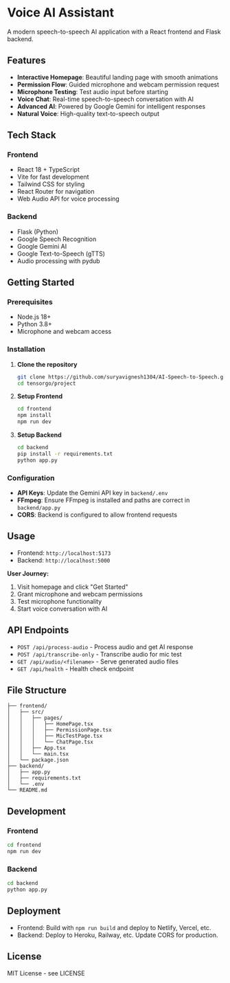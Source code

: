 # Voice AI Assistant

A modern speech-to-speech AI application with a React frontend and Flask backend.

## Features

- **Interactive Homepage**: Beautiful landing page with smooth animations
- **Permission Flow**: Guided microphone and webcam permission request
- **Microphone Testing**: Test audio input before starting
- **Voice Chat**: Real-time speech-to-speech conversation with AI
- **Advanced AI**: Powered by Google Gemini for intelligent responses
- **Natural Voice**: High-quality text-to-speech output

## Tech Stack

### Frontend
- React 18 + TypeScript
- Vite for fast development
- Tailwind CSS for styling
- React Router for navigation
- Web Audio API for voice processing

### Backend
- Flask (Python)
- Google Speech Recognition
- Google Gemini AI
- Google Text-to-Speech (gTTS)
- Audio processing with pydub

## Getting Started

### Prerequisites
- Node.js 18+
- Python 3.8+
- Microphone and webcam access

### Installation

1. **Clone the repository**
   ```bash
   git clone https://github.com/suryavignesh1304/AI-Speech-to-Speech.git
   cd tensorgo/project
   ```

2. **Setup Frontend**
   ```bash
   cd frontend
   npm install
   npm run dev
   ```

3. **Setup Backend**
   ```bash
   cd backend
   pip install -r requirements.txt
   python app.py
   ```

### Configuration

- **API Keys**: Update the Gemini API key in `backend/.env`
- **FFmpeg**: Ensure FFmpeg is installed and paths are correct in `backend/app.py`
- **CORS**: Backend is configured to allow frontend requests

## Usage

- Frontend: `http://localhost:5173`
- Backend: `http://localhost:5000`

**User Journey:**
1. Visit homepage and click "Get Started"
2. Grant microphone and webcam permissions
3. Test microphone functionality
4. Start voice conversation with AI

## API Endpoints

- `POST /api/process-audio` - Process audio and get AI response
- `POST /api/transcribe-only` - Transcribe audio for mic test
- `GET /api/audio/<filename>` - Serve generated audio files
- `GET /api/health` - Health check endpoint

## File Structure

```
├── frontend/
│   ├── src/
│   │   ├── pages/
│   │   │   ├── HomePage.tsx
│   │   │   ├── PermissionPage.tsx
│   │   │   ├── MicTestPage.tsx
│   │   │   └── ChatPage.tsx
│   │   ├── App.tsx
│   │   └── main.tsx
│   └── package.json
├── backend/
│   ├── app.py
│   ├── requirements.txt
│   └── .env
└── README.md
```

## Development

### Frontend
```bash
cd frontend
npm run dev
```

### Backend
```bash
cd backend
python app.py
```

## Deployment

- Frontend: Build with `npm run build` and deploy to Netlify, Vercel, etc.
- Backend: Deploy to Heroku, Railway, etc. Update CORS for production.

## License

MIT License - see LICENSE
